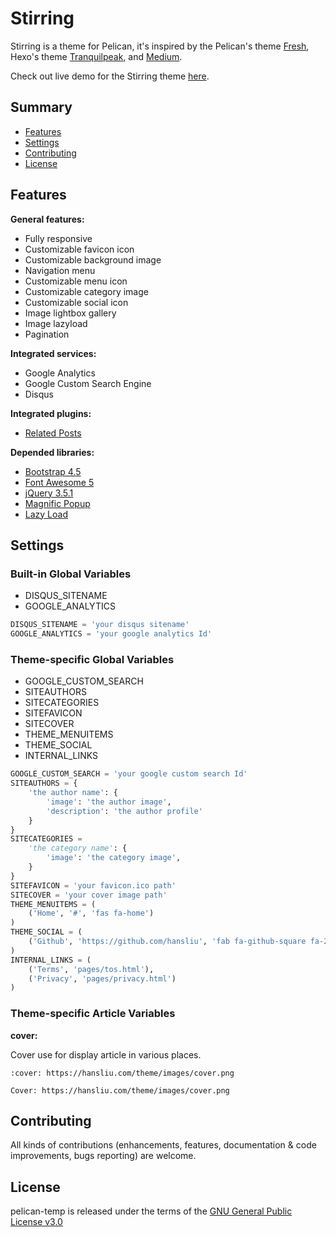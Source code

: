 # Stirring

Stirring is a theme for Pelican, it's inspired by the Pelican's theme [Fresh](https://github.com/jsliang/pelican-fresh), Hexo's theme [Tranquilpeak](https://github.com/LouisBarranqueiro/hexo-theme-tranquilpeak), and [Medium](https://medium.com/).

Check out live demo for the Stirring theme [here](https://hansliu.com/pelican-stirring-demo).

## Summary

- [Features](#features)
- [Settings](#settings)
- [Contributing](#contributing)
- [License](#license)

## Features

**General features:**

- Fully responsive
- Customizable favicon icon
- Customizable background image
- Navigation menu
- Customizable menu icon
- Customizable category image
- Customizable social icon
- Image lightbox gallery
- Image lazyload
- Pagination

**Integrated services:**

- Google Analytics
- Google Custom Search Engine
- Disqus

**Integrated plugins:**

- [Related Posts](https://github.com/pelican-plugins/related-posts)

**Depended libraries:**

- [Bootstrap 4.5](https://getbootstrap.com/)
- [Font Awesome 5](https://fontawesome.com/)
- [jQuery 3.5.1](https://github.com/jquery/jquery)
- [Magnific Popup](https://github.com/dimsemenov/Magnific-Popup)
- [Lazy Load](https://github.com/tuupola/lazyload)

## Settings

### Built-in Global Variables

- DISQUS_SITENAME
- GOOGLE_ANALYTICS

```python
DISQUS_SITENAME = 'your disqus sitename'
GOOGLE_ANALYTICS = 'your google analytics Id'
```

### Theme-specific Global Variables

- GOOGLE_CUSTOM_SEARCH
- SITEAUTHORS
- SITECATEGORIES
- SITEFAVICON
- SITECOVER
- THEME_MENUITEMS
- THEME_SOCIAL
- INTERNAL_LINKS

```python
GOOGLE_CUSTOM_SEARCH = 'your google custom search Id'
SITEAUTHORS = {
    'the author name': {
        'image': 'the author image',
        'description': 'the author profile'
    }
}
SITECATEGORIES =
    'the category name': {
        'image': 'the category image',
    }
}
SITEFAVICON = 'your favicon.ico path'
SITECOVER = 'your cover image path'
THEME_MENUITEMS = (
    ('Home', '#', 'fas fa-home')
)
THEME_SOCIAL = (
    ('Github', 'https://github.com/hansliu', 'fab fa-github-square fa-2x')
)
INTERNAL_LINKS = (
    ('Terms', 'pages/tos.html'),
    ('Privacy', 'pages/privacy.html')
)
```

### Theme-specific Article Variables

**cover:**

Cover use for display article in various places.

```
:cover: https://hansliu.com/theme/images/cover.png
```

```
Cover: https://hansliu.com/theme/images/cover.png
```

## Contributing

All kinds of contributions (enhancements, features, documentation & code improvements, bugs reporting) are welcome.

## License

pelican-temp is released under the terms of the [GNU General Public License v3.0](https://github.com/hansliu/pelican-stirring/blob/master/LICENSE)
